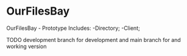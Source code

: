 # OurFilesBay
OurFilesBay - Prototype
Includes:
-Directory;
-Client;


TODO development branch for development and main branch for and working version
